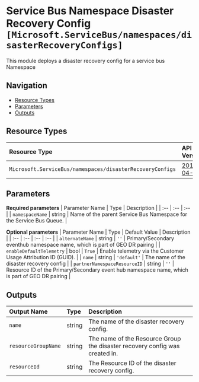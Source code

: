 # Service Bus Namespace Disaster Recovery Config `[Microsoft.ServiceBus/namespaces/disasterRecoveryConfigs]`

This module deploys a disaster recovery config for a service bus Namespace

## Navigation

- [Resource Types](#Resource-Types)
- [Parameters](#Parameters)
- [Outputs](#Outputs)

## Resource Types

| Resource Type | API Version |
| :-- | :-- |
| `Microsoft.ServiceBus/namespaces/disasterRecoveryConfigs` | [2017-04-01](https://docs.microsoft.com/en-us/azure/templates/Microsoft.ServiceBus/2017-04-01/namespaces/disasterRecoveryConfigs) |

## Parameters

**Required parameters**
| Parameter Name | Type | Description |
| :-- | :-- | :-- |
| `namespaceName` | string | Name of the parent Service Bus Namespace for the Service Bus Queue. |

**Optional parameters**
| Parameter Name | Type | Default Value | Description |
| :-- | :-- | :-- | :-- |
| `alternateName` | string | `''` | Primary/Secondary eventhub namespace name, which is part of GEO DR pairing |
| `enableDefaultTelemetry` | bool | `True` | Enable telemetry via the Customer Usage Attribution ID (GUID). |
| `name` | string | `'default'` | The name of the disaster recovery config |
| `partnerNamespaceResourceID` | string | `''` | Resource ID of the Primary/Secondary event hub namespace name, which is part of GEO DR pairing |


## Outputs

| Output Name | Type | Description |
| :-- | :-- | :-- |
| `name` | string | The name of the disaster recovery config. |
| `resourceGroupName` | string | The name of the Resource Group the disaster recovery config was created in. |
| `resourceId` | string | The Resource ID of the disaster recovery config. |


